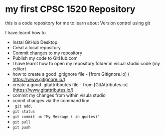 # my first CPSC 1520 Repository
 this is a  code repository for me to learn about Version control using git

 I have learnt how to 
 
 - Instal GitHub Desktop
 - Creat a local repository
 - Commit changes to my repository
 - Publish my code to GitHub.com
 - I have learnt how to open my repository folder in visual studio code (my editor)
 - how to create a good .gitignore file - [from Gitignore.io]
 ( https://www.gitignore.io/)
 - create a good .gitattribbutes file - from [GitAttributes.io]
 (https://www.gitattributes.io/)
 - commit my changes from within visula studio
 - connit changes via the command line
  - ` git add.`
  - `git status`
  - `git commit -m "My Message ( in quotes)"`
  - `git pull`
  - `git push`
